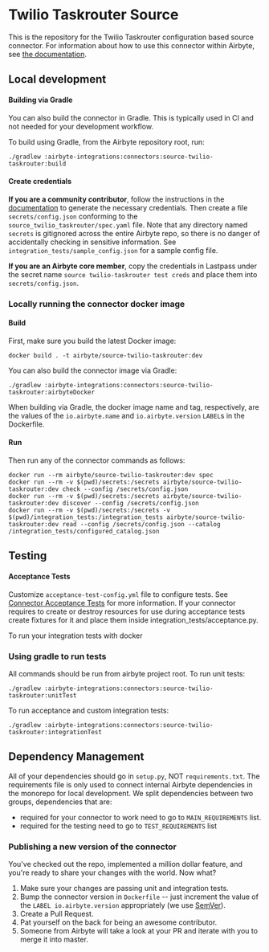 # Twilio Taskrouter Source

This is the repository for the Twilio Taskrouter configuration based source connector.
For information about how to use this connector within Airbyte, see [the documentation](https://docs.airbyte.com/integrations/sources/twilio-taskrouter).

## Local development

#### Building via Gradle
You can also build the connector in Gradle. This is typically used in CI and not needed for your development workflow.

To build using Gradle, from the Airbyte repository root, run:
```
./gradlew :airbyte-integrations:connectors:source-twilio-taskrouter:build
```

#### Create credentials
**If you are a community contributor**, follow the instructions in the [documentation](https://docs.airbyte.com/integrations/sources/twilio-taskrouter)
to generate the necessary credentials. Then create a file `secrets/config.json` conforming to the `source_twilio_taskrouter/spec.yaml` file.
Note that any directory named `secrets` is gitignored across the entire Airbyte repo, so there is no danger of accidentally checking in sensitive information.
See `integration_tests/sample_config.json` for a sample config file.

**If you are an Airbyte core member**, copy the credentials in Lastpass under the secret name `source twilio-taskrouter test creds`
and place them into `secrets/config.json`.

### Locally running the connector docker image

#### Build
First, make sure you build the latest Docker image:
```
docker build . -t airbyte/source-twilio-taskrouter:dev
```

You can also build the connector image via Gradle:
```
./gradlew :airbyte-integrations:connectors:source-twilio-taskrouter:airbyteDocker
```
When building via Gradle, the docker image name and tag, respectively, are the values of the `io.airbyte.name` and `io.airbyte.version` `LABEL`s in
the Dockerfile.

#### Run
Then run any of the connector commands as follows:
```
docker run --rm airbyte/source-twilio-taskrouter:dev spec
docker run --rm -v $(pwd)/secrets:/secrets airbyte/source-twilio-taskrouter:dev check --config /secrets/config.json
docker run --rm -v $(pwd)/secrets:/secrets airbyte/source-twilio-taskrouter:dev discover --config /secrets/config.json
docker run --rm -v $(pwd)/secrets:/secrets -v $(pwd)/integration_tests:/integration_tests airbyte/source-twilio-taskrouter:dev read --config /secrets/config.json --catalog /integration_tests/configured_catalog.json
```
## Testing

#### Acceptance Tests
Customize `acceptance-test-config.yml` file to configure tests. See [Connector Acceptance Tests](https://docs.airbyte.com/connector-development/testing-connectors/connector-acceptance-tests-reference) for more information.
If your connector requires to create or destroy resources for use during acceptance tests create fixtures for it and place them inside integration_tests/acceptance.py.

To run your integration tests with docker

### Using gradle to run tests
All commands should be run from airbyte project root.
To run unit tests:
```
./gradlew :airbyte-integrations:connectors:source-twilio-taskrouter:unitTest
```
To run acceptance and custom integration tests:
```
./gradlew :airbyte-integrations:connectors:source-twilio-taskrouter:integrationTest
```

## Dependency Management
All of your dependencies should go in `setup.py`, NOT `requirements.txt`. The requirements file is only used to connect internal Airbyte dependencies in the monorepo for local development.
We split dependencies between two groups, dependencies that are:
* required for your connector to work need to go to `MAIN_REQUIREMENTS` list.
* required for the testing need to go to `TEST_REQUIREMENTS` list

### Publishing a new version of the connector
You've checked out the repo, implemented a million dollar feature, and you're ready to share your changes with the world. Now what?
1. Make sure your changes are passing unit and integration tests.
1. Bump the connector version in `Dockerfile` -- just increment the value of the `LABEL io.airbyte.version` appropriately (we use [SemVer](https://semver.org/)).
1. Create a Pull Request.
1. Pat yourself on the back for being an awesome contributor.
1. Someone from Airbyte will take a look at your PR and iterate with you to merge it into master.
